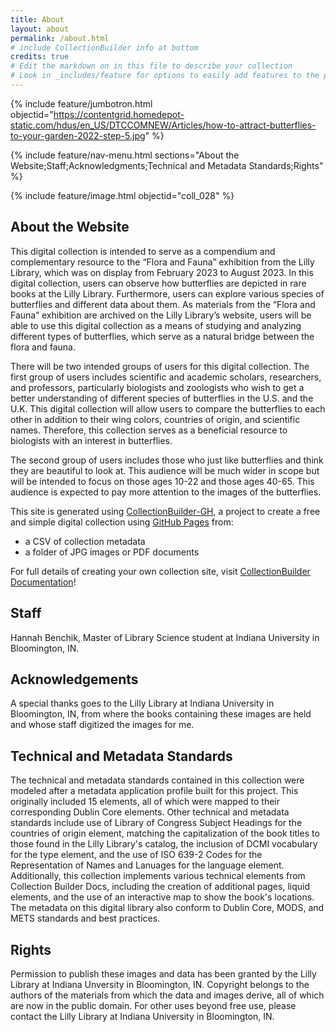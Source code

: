 ```yaml
---
title: About
layout: about
permalink: /about.html
# include CollectionBuilder info at bottom
credits: true
# Edit the markdown on in this file to describe your collection
# Look in _includes/feature for options to easily add features to the page
---
```


{% include feature/jumbotron.html objectid="https://contentgrid.homedepot-static.com/hdus/en_US/DTCCOMNEW/Articles/how-to-attract-butterflies-to-your-garden-2022-step-5.jpg" %}

{% include feature/nav-menu.html sections="About the Website;Staff;Acknowledgments;Technical and Metadata Standards;Rights" %}

{% include feature/image.html objectid="coll_028" %}


## About the Website

This digital collection is intended to serve as a compendium and complementary resource to the “Flora and Fauna” exhibition from the Lilly Library, which was on display from February 2023 to August 2023. In this digital collection, users can observe how butterflies are depicted in rare books at the Lilly Library. Furthermore, users can explore various species of butterflies and different data about them. As materials from the “Flora and Fauna” exhibition are archived on the Lilly Library’s website, users will be able to use this digital collection as a means of studying and analyzing different types of butterflies, which serve as a natural bridge between the flora and fauna.

There will be two intended groups of users for this digital collection. The first group of users includes scientific and academic scholars, researchers, and professors, particularly biologists and zoologists who wish to get a better understanding of different species of butterflies in the U.S. and the U.K. This digital collection will allow users to compare the butterflies to each other in addition to their wing colors, countries of origin, and scientific names. Therefore, this collection serves as a beneficial resource to biologists with an interest in butterflies. 

The second group of users includes those who just like butterflies and think they are beautiful to look at. This audience will be much wider in scope but will be intended to focus on those ages 10-22 and those ages 40-65. This audience is expected to pay more attention to the images of the butterflies. 

This site is generated using [CollectionBuilder-GH](https://collectionbuilding.github.io/gh/), a project to create a free and simple digital collection using [GitHub Pages](https://pages.github.com/) from: 

- a CSV of collection metadata
- a folder of JPG images or PDF documents


For full details of creating your own collection site, visit [CollectionBuilder Documentation](https://collectionbuilder.github.io/cb-docs/)!

## Staff

Hannah Benchik, Master of Library Science student at Indiana University in Bloomington, IN.

## Acknowledgements

A special thanks goes to the Lilly Library at Indiana University in Bloomington, IN, from where the books containing these images are held and whose staff digitized the images for me.

## Technical and Metadata Standards

The technical and metadata standards contained in this collection were modeled after a metadata application profile built for this project. This originally included 15 elements, all of which were mapped to their corresponding Dublin Core elements. Other technical and metadata standards include use of Library of Congress Subject Headings for the countries of origin element, matching the capitalization of the book titles to those found in the Lilly Library's catalog, the inclusion of DCMI vocabulary for the type element, and the use of ISO 639-2 Codes for the Representation of Names and Lanuages for the language element. Additionally, this collection implements various technical elements from Collection Builder Docs, including the creation of additional pages, liquid elements, and the use of an interactive map to show the book's locations. The metadata on this digital library also conform to Dublin Core, MODS, and METS standards and best practices.

## Rights

Permission to publish these images and data has been granted by the Lilly Library at Indiana Unversity in Bloomington, IN. Copyright belongs to the authors of the materials from which the data and images derive, all of which are now in the public domain. For other uses beyond free use, please contact the Lilly Library at Indiana University in Bloomington, IN.

